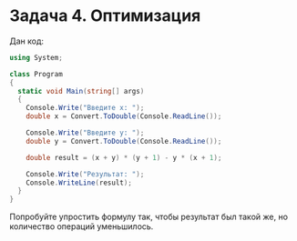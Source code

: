 # Задача 4. Оптимизация

Дан код:

```cs
using System;

class Program
{
  static void Main(string[] args)
  {
    Console.Write("Введите x: ");
    double x = Convert.ToDouble(Console.ReadLine());

    Console.Write("Введите y: ");
    double y = Convert.ToDouble(Console.ReadLine());

    double result = (x + y) * (y + 1) - y * (x + 1);

    Console.Write("Результат: ");
    Console.WriteLine(result);
  }
}

```

Попробуйте упростить формулу так, чтобы результат был такой же, но количество операций уменьшилось.
